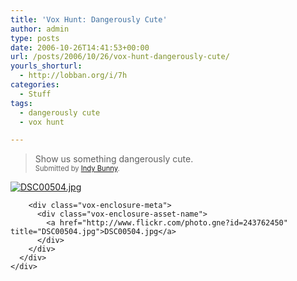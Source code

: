 ```yaml
---
title: 'Vox Hunt: Dangerously Cute'
author: admin
type: posts
date: 2006-10-26T14:41:53+00:00
url: /posts/2006/10/26/vox-hunt-dangerously-cute/
yourls_shorturl:
  - http://lobban.org/i/7h
categories:
  - Stuff
tags:
  - dangerously cute
  - vox hunt

---
```

> Show us something dangerously cute.  
> <span style="font-size: 0.8em">Submitted by <a class="enclosure-inline-user" href="http://thebunnylounge.vox.com/">Indy Bunny</a>.</span>

<div class="vox-enclosure vox-enclosure-center vox-enclosure-large vox-photo-enclosure">
  <div class="vox-enclosure-inner">
    <div class="vox-enclosure-list">
      <div class="vox-enclosure-item vox-photo-asset vox-last">
        <div class="vox-enclosure-image">
          <a href="http://www.flickr.com/photo.gne?id=243762450" title="DSC00504.jpg"><img alt="DSC00504.jpg" class="asset asset-image at-xid-6a01348743f8e2970c0133f423d94a970b" src="https://nonimage.typepad.com/.a/6a01348743f8e2970c0133f423d94a970b-320pi" /></a>
        </div>
        
        <div class="vox-enclosure-meta">
          <div class="vox-enclosure-asset-name">
            <a href="http://www.flickr.com/photo.gne?id=243762450" title="DSC00504.jpg">DSC00504.jpg</a>
          </div>
        </div>
      </div>
    </div>
  </div>
</div>

<div>
</div>